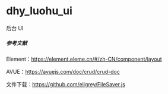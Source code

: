 <!--
 * @Author: your name
 * @Date: 2021-01-28 16:01:52
 * @LastEditTime: 2021-03-06 11:31:39
 * @LastEditors: your name
 * @Description: In User Settings Edit
 * @FilePath: \LH-UI\README.md
-->
# dhy_luohu_ui

后台 UI

##### 参考文献
Element：https://element.eleme.cn/#/zh-CN/component/layout

AVUE：https://avuejs.com/doc/crud/crud-doc

文件下载：https://github.com/eligrey/FileSaver.js